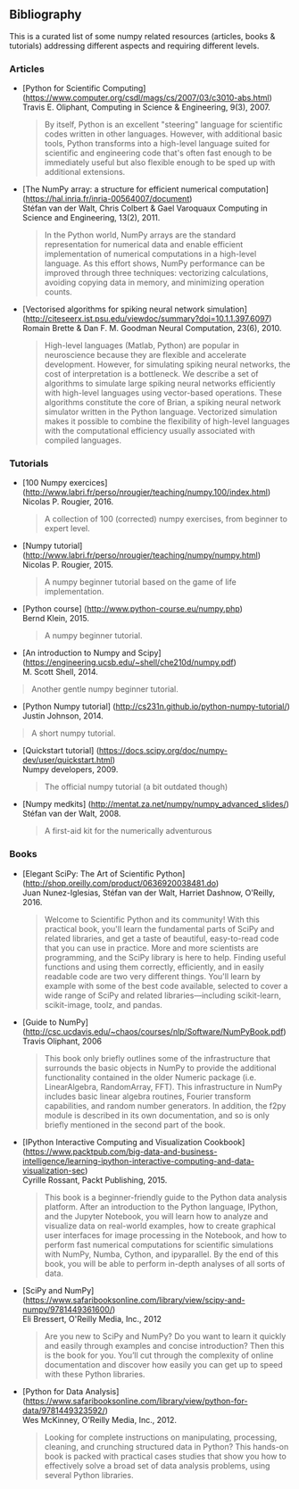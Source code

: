 ## Bibliography

This is a curated list of some numpy related resources (articles, books &
tutorials) addressing different aspects and requiring different levels.


### Articles

* [Python for Scientific Computing]
  (https://www.computer.org/csdl/mags/cs/2007/03/c3010-abs.html)  
  Travis E. Oliphant, Computing in Science & Engineering, 9(3), 2007.
  
  > By itself, Python is an excellent "steering" language for scientific codes
  > written in other languages. However, with additional basic tools, Python
  > transforms into a high-level language suited for scientific and engineering
  > code that's often fast enough to be immediately useful but also flexible
  > enough to be sped up with additional extensions.
  

* [The NumPy array: a structure for efficient numerical computation]
  (https://hal.inria.fr/inria-00564007/document)  
  Stéfan van der Walt, Chris Colbert & Gael Varoquaux
  Computing in Science and Engineering, 13(2), 2011.
  
  > In the Python world, NumPy arrays are the standard representation for
  > numerical data and enable efficient implementation of numerical computations
  > in a high-level language. As this effort shows, NumPy performance can be
  > improved through three techniques: vectorizing calculations, avoiding copying
  > data in memory, and minimizing operation counts.
  
* [Vectorised algorithms for spiking neural network simulation]
  (http://citeseerx.ist.psu.edu/viewdoc/summary?doi=10.1.1.397.6097)  
  Romain Brette	& Dan F. M. Goodman
  Neural Computation, 23(6), 2010.
  
  > High-level languages (Matlab, Python) are popular in neuroscience because
  > they are flexible and accelerate development. However, for simulating spiking
  > neural networks, the cost of interpretation is a bottleneck. We describe a
  > set of algorithms to simulate large spiking neural networks efficiently with
  > high-level languages using vector-based operations. These algorithms
  > constitute the core of Brian, a spiking neural network simulator written in
  > the Python language. Vectorized simulation makes it possible to combine the
  > flexibility of high-level languages with the computational efficiency usually
  > associated with compiled languages.

### Tutorials

* [100 Numpy exercices]
  (http://www.labri.fr/perso/nrougier/teaching/numpy.100/index.html)  
  Nicolas P. Rougier, 2016.
  
  > A collection of 100 (corrected) numpy exercises, from beginner to expert
  > level.

* [Numpy tutorial]
  (http://www.labri.fr/perso/nrougier/teaching/numpy/numpy.html)  
  Nicolas P. Rougier, 2015.

  > A numpy beginner tutorial based on the game of life implementation.

* [Python course]
  (http://www.python-course.eu/numpy.php)  
  Bernd Klein, 2015.

  > A numpy beginner tutorial.

* [An introduction to Numpy and Scipy]
  (https://engineering.ucsb.edu/~shell/che210d/numpy.pdf)  
  M. Scott Shell, 2014.
  
 > Another gentle numpy beginner tutorial.

* [Python Numpy tutorial]
  (http://cs231n.github.io/python-numpy-tutorial/)  
  Justin Johnson, 2014.
  
 > A short numpy tutorial.

* [Quickstart tutorial]
  (https://docs.scipy.org/doc/numpy-dev/user/quickstart.html)  
  Numpy developers, 2009.
  
  > The official numpy tutorial (a bit outdated though)

* [Numpy medkits]
  (http://mentat.za.net/numpy/numpy_advanced_slides/)  
  Stéfan van der Walt, 2008.

  > A first-aid kit for the numerically adventurous

### Books

* [Elegant SciPy: The Art of Scientific Python]
  (http://shop.oreilly.com/product/0636920038481.do)  
  Juan Nunez-Iglesias, Stéfan van der Walt, Harriet Dashnow, O'Reilly, 2016.

  > Welcome to Scientific Python and its community! With this practical book,
  > you'll learn the fundamental parts of SciPy and related libraries, and get
  > a taste of beautiful, easy-to-read code that you can use in practice. More
  > and more scientists are programming, and the SciPy library is here to help.
  > Finding useful functions and using them correctly, efficiently, and in
  > easily readable code are two very different things. You'll learn by example
  > with some of the best code available, selected to cover a wide range of
  > SciPy and related libraries—including scikit-learn, scikit-image, toolz,
  > and pandas.

* [Guide to NumPy]
  (http://csc.ucdavis.edu/~chaos/courses/nlp/Software/NumPyBook.pdf)  
  Travis Oliphant, 2006
  
  > This book only briefly outlines some of the infrastructure that surrounds
  > the basic objects in NumPy to provide the additional functionality
  > contained in the older Numeric package (i.e. LinearAlgebra, RandomArray,
  > FFT). This infrastructure in NumPy includes basic linear algebra routines,
  > Fourier transform capabilities, and random number generators. In addition,
  > the f2py module is described in its own documentation, and so is only
  > briefly mentioned in the second part of the book.
  
* [IPython Interactive Computing and Visualization Cookbook]
  (https://www.packtpub.com/big-data-and-business-intelligence/learning-ipython-interactive-computing-and-data-visualization-sec)  
  Cyrille Rossant, Packt Publishing, 2015.
  
  > This book is a beginner-friendly guide to the Python data analysis
  > platform. After an introduction to the Python language, IPython, and the
  > Jupyter Notebook, you will learn how to analyze and visualize data on
  > real-world examples, how to create graphical user interfaces for image
  > processing in the Notebook, and how to perform fast numerical computations
  > for scientific simulations with NumPy, Numba, Cython, and ipyparallel. By
  > the end of this book, you will be able to perform in-depth analyses of all
  > sorts of data.

* [SciPy and NumPy]
  (https://www.safaribooksonline.com/library/view/scipy-and-numpy/9781449361600/)  
  Eli Bressert, O'Reilly Media, Inc., 2012

  > Are you new to SciPy and NumPy? Do you want to learn it quickly and easily
  > through examples and concise introduction? Then this is the book for
  > you. You’ll cut through the complexity of online documentation and discover
  > how easily you can get up to speed with these Python libraries.

* [Python for Data Analysis]
  (https://www.safaribooksonline.com/library/view/python-for-data/9781449323592/)  
  Wes McKinney, O'Reilly Media, Inc., 2012.

  > Looking for complete instructions on manipulating, processing, cleaning,
  > and crunching structured data in Python? This hands-on book is packed with
  > practical cases studies that show you how to effectively solve a broad set
  > of data analysis problems, using several Python libraries.
